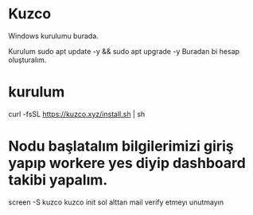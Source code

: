 # Kuzco

Windows kurulumu burada.

Kurulum
sudo apt update -y && sudo apt upgrade -y
Buradan bi hesap oluşturalım.

# kurulum
curl -fsSL https://kuzco.xyz/install.sh | sh

# Nodu başlatalım bilgilerimizi giriş yapıp workere yes diyip dashboard takibi yapalım.
screen -S kuzco
kuzco init
sol alttan mail verify etmeyı unutmayın
